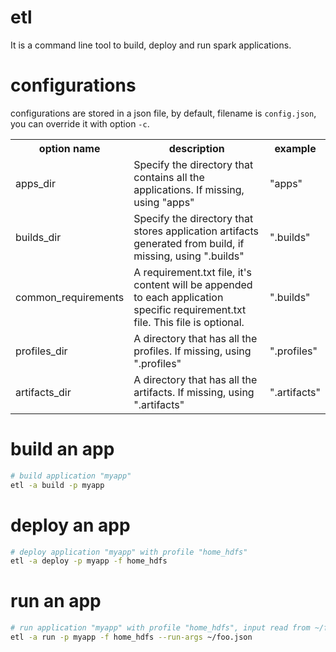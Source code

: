 # etl

It is a command line tool to build, deploy and run spark applications.

# configurations
configurations are stored in a json file, by default, filename is `config.json`, you can override it with option `-c`.

<table>
<tr>
<th>option name</th>
<th>description</th>
<th>example</th>
</tr>
<tr>
<td>apps_dir</td>
<td>Specify the directory that contains all the applications. If missing, using "apps"</td>
<td>"apps"</td>
</tr>
<tr>
<td>builds_dir</td>
<td>Specify the directory that stores application artifacts generated from build, if missing, using ".builds"</td>
<td>".builds"</td>
</tr>
<tr>
<td>common_requirements</td>
<td>A requirement.txt file, it's content will be appended to each application specific requirement.txt file. This file is optional.</td>
<td>".builds"</td>
</tr>
<tr>
<td>profiles_dir</td>
<td>A directory that has all the profiles. If missing, using ".profiles"</td>
<td>".profiles"</td>
</tr>
<tr>
<td>artifacts_dir</td>
<td>A directory that has all the artifacts. If missing, using ".artifacts"</td>
<td>".artifacts"</td>
</tr>
</table>

# build an app
```bash
# build application "myapp"
etl -a build -p myapp
```

# deploy an app
```bash
# deploy application "myapp" with profile "home_hdfs"
etl -a deploy -p myapp -f home_hdfs
```

# run an app
```bash
# run application "myapp" with profile "home_hdfs", input read from ~/foo.json
etl -a run -p myapp -f home_hdfs --run-args ~/foo.json
```
